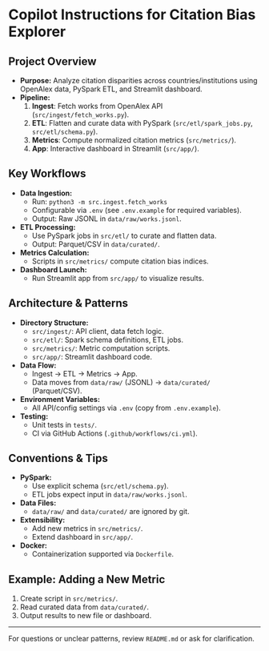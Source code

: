 # Copilot Instructions for Citation Bias Explorer

## Project Overview
- **Purpose:** Analyze citation disparities across countries/institutions using OpenAlex data, PySpark ETL, and Streamlit dashboard.
- **Pipeline:**
  1. **Ingest**: Fetch works from OpenAlex API (`src/ingest/fetch_works.py`).
  2. **ETL**: Flatten and curate data with PySpark (`src/etl/spark_jobs.py`, `src/etl/schema.py`).
  3. **Metrics**: Compute normalized citation metrics (`src/metrics/`).
  4. **App**: Interactive dashboard in Streamlit (`src/app/`).

## Key Workflows
- **Data Ingestion:**
  - Run: `python3 -m src.ingest.fetch_works`
  - Configurable via `.env` (see `.env.example` for required variables).
  - Output: Raw JSONL in `data/raw/works.jsonl`.
- **ETL Processing:**
  - Use PySpark jobs in `src/etl/` to curate and flatten data.
  - Output: Parquet/CSV in `data/curated/`.
- **Metrics Calculation:**
  - Scripts in `src/metrics/` compute citation bias indices.
- **Dashboard Launch:**
  - Run Streamlit app from `src/app/` to visualize results.

## Architecture & Patterns
- **Directory Structure:**
  - `src/ingest/`: API client, data fetch logic.
  - `src/etl/`: Spark schema definitions, ETL jobs.
  - `src/metrics/`: Metric computation scripts.
  - `src/app/`: Streamlit dashboard code.
- **Data Flow:**
  - Ingest → ETL → Metrics → App.
  - Data moves from `data/raw/` (JSONL) → `data/curated/` (Parquet/CSV).
- **Environment Variables:**
  - All API/config settings via `.env` (copy from `.env.example`).
- **Testing:**
  - Unit tests in `tests/`.
  - CI via GitHub Actions (`.github/workflows/ci.yml`).

## Conventions & Tips
- **PySpark:**
  - Use explicit schema (`src/etl/schema.py`).
  - ETL jobs expect input in `data/raw/works.jsonl`.
- **Data Files:**
  - `data/raw/` and `data/curated/` are ignored by git.
- **Extensibility:**
  - Add new metrics in `src/metrics/`.
  - Extend dashboard in `src/app/`.
- **Docker:**
  - Containerization supported via `Dockerfile`.

## Example: Adding a New Metric
1. Create script in `src/metrics/`.
2. Read curated data from `data/curated/`.
3. Output results to new file or dashboard.

---
For questions or unclear patterns, review `README.md` or ask for clarification.
